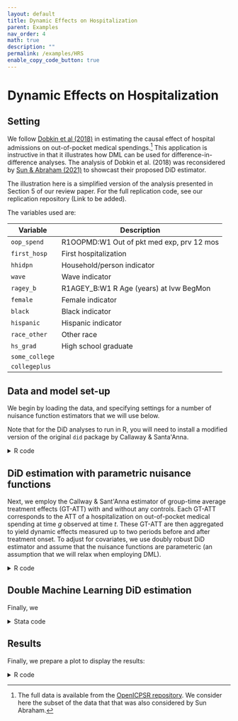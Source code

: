 ```yaml
---
layout: default
title: Dynamic Effects on Hospitalization
parent: Examples
nav_order: 4
math: true
description: ""
permalink: /examples/HRS
enable_copy_code_button: true
---
```


# Dynamic Effects on Hospitalization

## Setting

We follow [Dobkin et al (2018)](https://www.aeaweb.org/articles?id=10.1257/aer.20161038) in estimating the causal effect of hospital admissions on out-of-pocket medical spendings.[^bhnote] This application is instructive in that it illustrates how DML can be used for difference-in-difference analyses. The analysis of Dobkin et al. (2018) was reconsidered by [Sun & Abraham (2021)](https://doi.org/10.1016/j.jeconom.2020.09.006) to showcast their proposed DiD estimator. 

[^bhnote]: The full data is available from the [OpenICPSR repository](https://www.openicpsr.org/openicpsr/project/116186/version/V1/view?path=/openicpsr/116186/fcr:versions/V1&type=project). We consider here the subset of the data that that was also considered by Sun Abraham.

The illustration here is a simplified version of the analysis presented in Section 5 of our review paper. For the full replication code, see our replication repository (Link to be added).

The variables used are:

| Variable | Description |
| ----------- | ----------------|
| `oop_spend` | R1OOPMD:W1 Out of pkt med exp, prv 12 mos|
| `first_hosp` | First hospitalization |
| `hhidpn` | Household/person indicator |
| `wave` | Wave indicator |
| `ragey_b` | R1AGEY_B:W1 R Age (years) at Ivw BegMon|
| `female` | Female indicator |         
| `black` | Black indicator |          
| `hispanic` | Hispanic indicator |         
| `race_other` | Other race |           
| `hs_grad` | High school graduate |
| `some_college` | |         
| `collegeplus` | |       

## Data and model set-up

We begin by loading the data, and specifying settings for a number of nuisance function estimators that we will use below. 

Note that for the DiD analyses to run in R, you will need to install a modified version of the original `did` package by Callaway & Santa'Anna.

<details markdown="block">
<summary>R code</summary>

```
# Hard-coded hyperparameters
library("did")
#devtools::install_github("thomaswiemann/did",ref="dev-ddml")
library(ddml)
library(readr)

dat <- read_csv("/Users/kahrens/MyProjects/DMLGuide.github.io/assets/dta/HRS_long.csv")

# Learners for E[Y|D=0,X] estimation
learners = list(
  list(fun = ols),
  list(fun = mdl_glmnet,
      args = list(alpha = 1)),
  list(fun = mdl_glmnet,
       args = list(alpha = 0)),
  list(fun = mdl_ranger,
      args = list(num.trees = 1000, # random forest, high regularization
                  min.node.size = 100)),
  list(fun = mdl_ranger,
      args = list(num.trees = 1000, # random forest, medium regularization
                  min.node.size = 10)),
  list(fun = mdl_ranger,
      args = list(num.trees = 1000, # random forest, low regularization
                  min.node.size = 1)))

# Hard-code learners for treatment reduced-form
learners_DX = list(
  list(fun = mdl_glm,
      args = list(family = "binomial")),
  list(fun = mdl_glmnet,
      args = list(family = "binomial", # logit-lasso
                  alpha = 1)),
  list(fun = mdl_glmnet,
      args = list(family = "binomial", # logit-ridge
                  alpha = 0)),
  list(fun = mdl_ranger,
      args = list(num.trees = 1000, # random forest, high regularization
                  min.node.size = 100)),
  list(fun = mdl_ranger,
      args = list(num.trees = 1000, # random forest, medium regularization
                  min.node.size = 10)),
  list(fun = mdl_ranger,
      args = list(num.trees = 1000, # random forest, low regularization
                  min.node.size = 1)))
```

</details>

## DiD estimation with parametric nuisance functions

Next, we employ the Callway & Sant'Anna estimator of group-time average treatment effects (GT-ATT) with and without any controls. Each GT-ATT corresponds to the ATT of a hospitalization on out-of-pocket medical spending at time $g$ observed at time $t$. These GT-ATT are then aggregated to yield dynamic effects measured up to two periods before and after treatment onset. To adjust for covariates, we use doubly robust DiD estimator and assume that the nuisance functions are parameteric (an assumption that we will relax when employing DML).

<details markdown="block">
<summary>R code</summary>

```
# Without controls
attgt_0 <- att_gt(yname = "oop_spend",
                  gname = "first_hosp",
                  idname = "hhidpn",
                  tname = "wave",
                  control_group = "notyettreated",
                  xformla = NULL,
                  data = dat,
                  bstrap=FALSE)
dyn_0 <- aggte(attgt_0, type = "dynamic", bstrap = FALSE)

# With controls
attgt_lm <- att_gt(yname = "oop_spend",
                   gname = "first_hosp",
                   idname = "hhidpn",
                   tname = "wave",
                   control_group = "notyettreated",
                   xformla = ~ ragey_b+ragey_b^2+ragey_b^3+female+black+
                     hispanic+race_other+hs_grad+some_college+collegeplus,
                   data = dat,
                   bstrap=FALSE,
                   est_method = "dr",
                   learners = list(list(fun = ols)),
                   learners_DX = list(list(fun = mdl_glm,
                                           args = list(family = binomial))),
                   type = "average",
                   trim = 0.001)
dyn_lm <- aggte(attgt_lm, type = "dynamic", bstrap = FALSE)
```

</details>

## Double Machine Learning DiD estimation

Finally, we 

<details markdown="block">
<summary>Stata code</summary>

```
// In the G-N estimations, GDP is missing for one country.
// For simplicity, we just drop this one country so that it is never used.
drop if loggdp==.

```

</details>

## Results

Finally, we prepare a plot to display the results:

<details markdown="block">
<summary>R code</summary>

```
. // Step 1: Specify the model.

```

</details>
